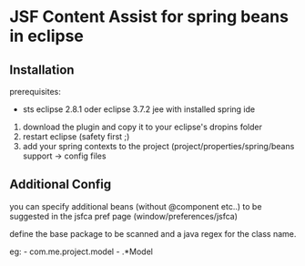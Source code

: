 # JSF Content Assist for spring beans in eclipse

## Installation

prerequisites:
- sts eclipse 2.8.1 oder eclipse 3.7.2 jee with installed spring ide


1. download the plugin and copy it to your eclipse's dropins folder 
2. restart eclipse (safety first ;)
3. add your spring contexts to the project (project/properties/spring/beans support -> config files

## Additional Config

you can specify additional beans (without @component etc..) to be suggested in the jsfca pref page (window/preferences/jsfca)

define the base package to be scanned and a java regex for the class name.

eg: - com.me.project.model 
    - .*Model
